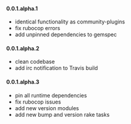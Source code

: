 #### 0.0.1.alpha.1

* identical functionality as community-plugins
* fix rubocop errors
* add unpinned dependencies to gemspec

#### 0.0.1.alpha.2

* clean codebase
* add irc notification to Travis build

#### 0.0.1.alpha.3

* pin all runtime dependencies
* fix rubocop issues
* add new version modules
* add new bump and version rake tasks